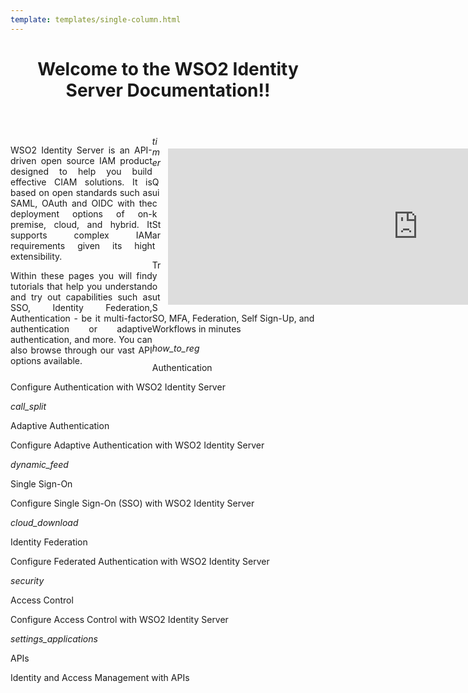 ```yaml
--- 
template: templates/single-column.html 
---
```


<link href="https://fonts.googleapis.com/icon?family=Material+Icons" rel="stylesheet" />
<div>
    <header>
        <h1>Welcome to the WSO2 Identity Server Documentation!!</h1>
    </header>
    <div class="md-main .md-content" style="float:left; width: 45%;  text-align:justify; max-height:100%; ">
        <p>WSO2 Identity Server is an API-driven open source IAM product designed to help you build effective CIAM solutions. It is based on open standards such as SAML, OAuth and OIDC with the deployment options of on-premise, cloud, and hybrid. It supports complex IAM requirements given its high extensibility.</p>
        <p>Within these pages you will find tutorials that help you understand and try out capabilities such as SSO, Identity Federation, Authentication - be it multi-factor authentication or adaptive authentication, and more. You can also browse through our vast API options available. </p>
    </div>
    <div class="md-main .md-content " style="float:right; width: 55%; align:right;  flex-shrink: 0;min-width: 40%; max-height: 100%; max-width:50%; margin-left:10px; margin-top:20px">
        <iframe width="800" height="250" src="https://www.youtube.com/embed/QUlcGOOdXU8" frameborder="0" allow="accelerometer; autoplay; encrypted-media; gyroscope; picture-in-picture" allowfullscreen></iframe>
    </div>
    <div>
        <div class="content">
            <!-- begin card -->
            <div class="card-wrapper">
                <div class="card" onclick="location.href='get-started/quick-start-guide';">
                    <div class="line"></div>
                    <div class="icon">
                        <i class="material-icons md-36">timer</i>
                    </div>
                    <div class="card-content">
                        <p class="title">Quick Start</p>
                        <a href="http://www.google.com"></a>
                        <p class="hint">Try out SSO, MFA, Federation, Self Sign-Up, and Workflows in minutes</p>
                    </div>
                </div>
            </div>
            <!-- end card -->
            <!-- begin card -->
            <div class="card-wrapper">
                <div class="card" onclick="location.href='learn/logging-in-to-your-application-via-identity-server-using-facebook-credentials';">
                    <div class="line"></div>
                    <div class="icon">
                        <i class="material-icons md-36">how_to_reg</i>
                    </div>
                    <div class="card-content">
                        <p class="title">Authentication</p>
                        <p class="hint">Configure Authentication with WSO2 Identity Server</p>
                    </div>
                </div>
            </div>
            <!-- end card -->
            <!-- begin card -->
            <div class="card-wrapper">
                <div class="card" onclick="location.href='learn/adaptive-authentication/';">
                    <div class="line"></div>
                    <div class="icon">
                        <i class="material-icons md-36">call_split</i>
                    </div>
                    <div class="card-content">
                        <p class="title">Adaptive Authentication</p>
                        <p class="hint">Configure Adaptive Authentication with WSO2 Identity Server</p>
                    </div>
                </div>
            </div>
            <!-- end card -->
            <!-- start card -->
            <div class="card-wrapper">
                <div class="card" onclick="location.href='learn/single-sign-on/';">
                    <div class="line"></div>
                    <div class="icon">
                        <i class="material-icons md-36">dynamic_feed</i>
                    </div>
                    <div class="card-content">
                        <p class="title">Single Sign-On</p>
                        <p class="hint">Configure Single Sign-On (SSO) with WSO2 Identity Server</p>
                    </div>
                </div>
            </div>
            <!-- end card -->
        </div>
        <div class="content flex-wrap">
            <!-- begin card -->
            <div class="card-wrapper">
                <div class="card" onclick="location.href='learn/identity-federation/';">
                    <div class="line"></div>
                    <div class="icon">
                        <i class="material-icons md-36">cloud_download</i>
                    </div>
                    <div class="card-content">
                        <p class="title">Identity Federation</p>
                        <p class="hint">Configure Federated Authentication with WSO2 Identity Server</p>
                    </div>
                </div>
            </div>
            <!-- end card -->
            <!-- begin card -->
            <div class="card-wrapper">
                <div class="card" onclick="location.href='learn/access-control/';">
                    <div class="line"></div>
                    <div class="icon">
                        <i class="material-icons md-36">security</i>
                    </div>
                    <div class="card-content">
                        <p class="title">Access Control</p>
                        <p class="hint">Configure Access Control with WSO2 Identity Server</p>
                    </div>
                </div>
            </div>
            <!-- end card -->
            <!-- begin card -->
            <div class="card-wrapper">
                <div class="card" onclick="location.href='develop/calling-admin-services/';">
                    <div class="line"></div>
                    <div class="icon">
                        <i class="material-icons md-36">settings_applications</i>
                    </div>
                    <div class="card-content">
                        <p class="title">APIs</p>
                        <p class="hint">Identity and Access Management with APIs</p>
                    </div>
                </div>
            </div>
            <!-- end card -->
            <!-- card for connectors -->
            <!-- end card -->
        </div>
    </div>
</div>

